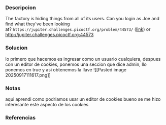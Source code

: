 ### Descripcion
The factory is hiding things from all of its users. Can you login as Joe and find what they've been looking at? `https://jupiter.challenges.picoctf.org/problem/44573/` ([link](https://jupiter.challenges.picoctf.org/problem/44573/)) or http://jupiter.challenges.picoctf.org:44573

### Solucion
lo primero que hacemos es ingresar como un usuario cualquiera, despues con un editor de cookies, ponemos una seccion que dice admin, llo ponemos en true y asi obtenemos la llave
![[Pasted image 20250917111617.png]]

### Notas
aqui aprendi como podriamos usar un editor de cookies bueno se me hizo interesante este aspecto de los cookies

### Referencias
